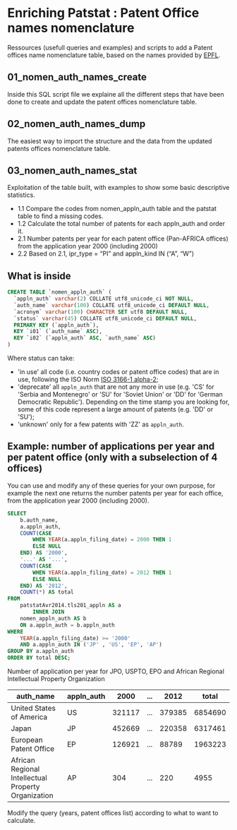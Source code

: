 # Enriching Patstat : Patent Office names nomenclature
Ressources (usefull queries and examples) and scripts to add a Patent offices name nomenclature table, based on the names provided by [EPFL](https://wiki.epfl.ch/patstat/documents/country/country_codes.txt).

##  01_nomen_auth_names_create
Inside this SQL script file we explaine all the different steps that have been done to create and update the patent offices nomenclature table.

##  02_nomen_auth_names_dump
The easiest way to import the structure and the data from the updated patents offices nomenclature table.

##  03_nomen_auth_names_stat
Exploitation of the table built, with examples to show some basic descriptive statistics.

* 1.1 Compare the codes from nomen_appln_auth table and the patstat table to find a missing codes.  
* 1.2 Calculate the total number of patents for each appln_auth and order it.
* 2.1 Number patents per year for each patent office (Pan-AFRICA offices) from the application year 2000 (including 2000)
* 2.2 Based on 2.1, ipr_type = “PI” and appln_kind IN (“A”, “W”)

##  What is inside
```sql
CREATE TABLE `nomen_appln_auth` (
  `appln_auth` varchar(2) COLLATE utf8_unicode_ci NOT NULL,
  `auth_name` varchar(100) COLLATE utf8_unicode_ci DEFAULT NULL,
  `acronym` varchar(100) CHARACTER SET utf8 DEFAULT NULL,
  `status` varchar(45) COLLATE utf8_unicode_ci DEFAULT NULL,
  PRIMARY KEY (`appln_auth`),
  KEY `i01` (`auth_name` ASC),
  KEY `i02` (`appln_auth` ASC, `auth_name` ASC)
)
```
Where status can take: 
* 'in use' all code (i.e. country codes or patent office codes) that are in use, following the ISO Norm [ISO 3166-1 alpha-2](https://en.wikipedia.org/wiki/ISO_3166-1_alpha-2);
* 'deprecate' all `appln_auth` that are not any more in use (e.g. 'CS' for 'Serbia and Montenegro' or 'SU' for 'Soviet Union' or 'DD' for 'German Democratic Republic'). Depending on the time stamp you are looking for, some of this code represent a large amount of patents (e.g. 'DD' or 'SU');
* 'unknown' only for a few patents with 'ZZ' as `appln_auth`.

##  Example: number of applications per year and per patent office (only with a subselection of 4 offices)

You can use and modify any of these queries for your own purpose, for example the next one returns the number patents per year for each office, from the application year 2000 (including 2000).

```sql
SELECT 
    b.auth_name,
    a.appln_auth,
    COUNT(CASE
        WHEN YEAR(a.appln_filing_date) = 2000 THEN 1
        ELSE NULL
    END) AS '2000',
    '...' AS '...',
    COUNT(CASE
        WHEN YEAR(a.appln_filing_date) = 2012 THEN 1
        ELSE NULL
    END) AS '2012',
    COUNT(*) AS total
FROM
    patstatAvr2014.tls201_appln AS a
        INNER JOIN
    nomen_appln_auth AS b 
    ON a.appln_auth = b.appln_auth
WHERE
    YEAR(a.appln_filing_date) >= '2000'
    AND a.appln_auth IN ('JP' , 'US', 'EP', 'AP')
GROUP BY a.appln_auth
ORDER BY total DESC;
```

Number of application per year for JPO, USPTO, EPO and African Regional Intellectual Property Organization

| auth_name | appln_auth | 2000 | ... | 2012 | total | 
| --- | --- | --- | --- | --- | --- |
| United States of America | US | 321117 | ... | 379385 | 6854690 | 
| Japan | JP | 452669 | ... | 220358 | 6317461 | 
| European Patent Office | EP | 126921 | ... | 88789 | 1963223 | 
| African Regional Intellectual Property Organization | AP | 304 | ... | 220 | 4955 | 

Modify the query (years, patent offices list) according to what to want to calculate.
